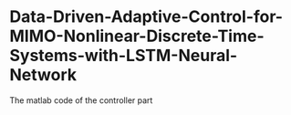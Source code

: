 # Data-Driven-Adaptive-Control-for-MIMO-Nonlinear-Discrete-Time-Systems-with-LSTM-Neural-Network
The matlab code of the controller part
